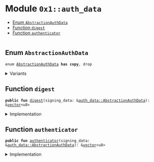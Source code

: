 
<a id="0x1_auth_data"></a>

# Module `0x1::auth_data`



-  [Enum `AbstractionAuthData`](#0x1_auth_data_AbstractionAuthData)
-  [Function `digest`](#0x1_auth_data_digest)
-  [Function `authenticator`](#0x1_auth_data_authenticator)


<pre><code></code></pre>



<a id="0x1_auth_data_AbstractionAuthData"></a>

## Enum `AbstractionAuthData`



<pre><code>enum <a href="auth_data.md#0x1_auth_data_AbstractionAuthData">AbstractionAuthData</a> <b>has</b> <b>copy</b>, drop
</code></pre>



<details>
<summary>Variants</summary>


<details>
<summary>V1</summary>


<details>
<summary>Fields</summary>


<dl>
<dt>
<code>digest: <a href="../../move-stdlib/doc/vector.md#0x1_vector">vector</a>&lt;u8&gt;</code>
</dt>
<dd>

</dd>
<dt>
<code>authenticator: <a href="../../move-stdlib/doc/vector.md#0x1_vector">vector</a>&lt;u8&gt;</code>
</dt>
<dd>

</dd>
</dl>


</details>

</details>

</details>

<a id="0x1_auth_data_digest"></a>

## Function `digest`



<pre><code><b>public</b> <b>fun</b> <a href="auth_data.md#0x1_auth_data_digest">digest</a>(signing_data: &<a href="auth_data.md#0x1_auth_data_AbstractionAuthData">auth_data::AbstractionAuthData</a>): &<a href="../../move-stdlib/doc/vector.md#0x1_vector">vector</a>&lt;u8&gt;
</code></pre>



<details>
<summary>Implementation</summary>


<pre><code><b>public</b> <b>fun</b> <a href="auth_data.md#0x1_auth_data_digest">digest</a>(signing_data: &<a href="auth_data.md#0x1_auth_data_AbstractionAuthData">AbstractionAuthData</a>): &<a href="../../move-stdlib/doc/vector.md#0x1_vector">vector</a>&lt;u8&gt; {
    &signing_data.digest
}
</code></pre>



</details>

<a id="0x1_auth_data_authenticator"></a>

## Function `authenticator`



<pre><code><b>public</b> <b>fun</b> <a href="auth_data.md#0x1_auth_data_authenticator">authenticator</a>(signing_data: &<a href="auth_data.md#0x1_auth_data_AbstractionAuthData">auth_data::AbstractionAuthData</a>): &<a href="../../move-stdlib/doc/vector.md#0x1_vector">vector</a>&lt;u8&gt;
</code></pre>



<details>
<summary>Implementation</summary>


<pre><code><b>public</b> <b>fun</b> <a href="auth_data.md#0x1_auth_data_authenticator">authenticator</a>(signing_data: &<a href="auth_data.md#0x1_auth_data_AbstractionAuthData">AbstractionAuthData</a>): &<a href="../../move-stdlib/doc/vector.md#0x1_vector">vector</a>&lt;u8&gt; {
    &signing_data.authenticator
}
</code></pre>



</details>


[move-book]: https://nabob.dev/move/book/SUMMARY
